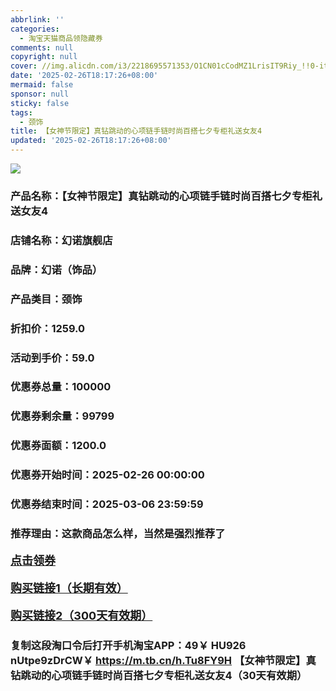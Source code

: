 ```yaml
---
abbrlink: ''
categories:
  - 淘宝天猫商品领隐藏券
comments: null
copyright: null
cover: //img.alicdn.com/i3/2218695571353/O1CN01cCodMZ1LrisIT9Riy_!!0-item_pic.jpg
date: '2025-02-26T18:17:26+08:00'
mermaid: false
sponsor: null
sticky: false
tags:
  - 颈饰
title: 【女神节限定】真钻跳动的心项链手链时尚百搭七夕专柜礼送女友4
updated: '2025-02-26T18:17:26+08:00'
--- 
```


![](//img.alicdn.com/i3/2218695571353/O1CN01cCodMZ1LrisIT9Riy_!!0-item_pic.jpg)

### 产品名称：【女神节限定】真钻跳动的心项链手链时尚百搭七夕专柜礼送女友4
### 店铺名称：幻诺旗舰店
### 品牌：幻诺（饰品）
### 产品类目：颈饰
### 折扣价：1259.0
### 活动到手价：59.0
### 优惠券总量：100000
### 优惠券剩余量：99799
### 优惠券面额：1200.0
### 优惠券开始时间：2025-02-26 00:00:00	
### 优惠券结束时间：2025-03-06 23:59:59	
### 推荐理由：这款商品怎么样，当然是强烈推荐了

<p style="font-size: 18px; font-weight: bold;">
  <a href="https://uland.taobao.com/coupon/edetail?e=mLMv7wb4jgalhHvvyUNXZfh8CuWt5YH5OVuOuRD5gLJMmdsrkidbOWBzzpT26idJ9HcsHxcShgqj78tdSG9uo2%2BZteo5kbu8eup9mlPNsaO5w8dr%2Bx0A7q9p8FE9npUeRSHvQe2jOLZ9pbNCYX0I%2BPP%2BWUTgK%2F%2B0I%2BtaUgbudUxA%2B536asYsLWVfKa%2BhVnNDr4dL8iTCiHPaVzkcq5AsKJjB6TX2HR3QQ5WKStDdyeTLAJho1Tgm24y1rRo98IyIzxHHRjXbSzC3GXpSbfs48vWZTEtmA9NxT9HJ3Hwpts2FeSRK03Zfy32TXLDwVO9a0hdXn%2FSR3zmyHVvYwF84GiUzVkkdwsIm&traceId=0b515d4517407227641888116d126c&union_lens=lensId%3AOPT%401740722778%400bab0c67_0dd3_1954b29b0be_9916%4001%40eyJmbG9vcklkIjo3MzM1NH0ie" target="_blank">点击领券</a>
</p>
<p style="font-size: 18px; font-weight: bold;">
  <a href="https://s.click.taobao.com/t?e=m%3D2%26s%3DxvV%2FNVIbbN5w4vFB6t2Z2ueEDrYVVa64K7Vc7tFgwiHjf2vlNIV67uW8xal2bDKcFfrEfJ4hp2r3ID%2FV1RqsF4wnCJeELi4I%2FIEn%2BS1IjHAB0ghlTd7WlZVm%2FOAUUFw71qrpxiwMoCNxc1AtbZGVS9d0c%2FAVXXw%2BSIsfbrYgS4fNEPXytV9ALoS4zvCRUrquKVOig5Fjbt6YvVIm8vcjilqCW9wkqMptekimpuKqj5tk2Pi3gl1kXdsJam%2B1f7WRkp0wxZP3GKaPgysBSxHfUOXVLEPDWL24%2FufIeaShmLvWGPPZ03CRxG4kgk%2FaziJofYaTjyboZgTGDmntuH4VtA%3D%3D" target="_blank">购买链接1（长期有效）</a>
</p>
<p style="font-size: 18px; font-weight: bold;">
  <a href="https://s.click.taobao.com/r5bXVNs" target="_blank">购买链接2（300天有效期）</a>
</p>

### 复制这段淘口令后打开手机淘宝APP：49￥ HU926 nUtpe9zDrCW￥ https://m.tb.cn/h.Tu8FY9H  【女神节限定】真钻跳动的心项链手链时尚百搭七夕专柜礼送女友4（30天有效期）
